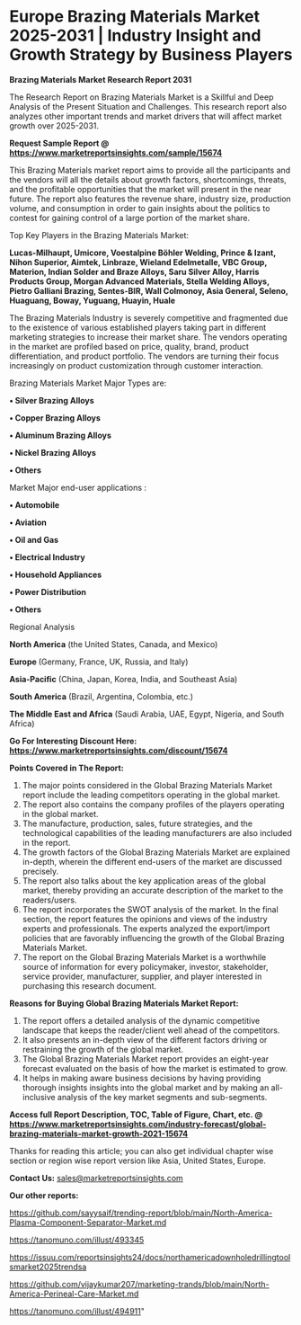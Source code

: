  # Europe Brazing Materials Market 2025-2031 | Industry Insight and Growth Strategy by Business Players

<strong>Brazing Materials Market Research Report 2031</strong>

The Research Report on Brazing Materials Market is a Skillful and Deep Analysis of the Present Situation and Challenges. This research report also analyzes other important trends and market drivers that will affect market growth over 2025-2031.

<strong>Request Sample Report @ <a href=https://www.marketreportsinsights.com/sample/15674>https://www.marketreportsinsights.com/sample/15674</a></strong>

This Brazing Materials market report aims to provide all the participants and the vendors will all the details about growth factors, shortcomings, threats, and the profitable opportunities that the market will present in the near future. The report also features the revenue share, industry size, production volume, and consumption in order to gain insights about the politics to contest for gaining control of a large portion of the market share.

Top Key Players in the Brazing Materials Market:

<strong>Lucas-Milhaupt, Umicore, Voestalpine Böhler Welding, Prince & Izant, Nihon Superior, Aimtek, Linbraze, Wieland Edelmetalle, VBC Group, Materion, Indian Solder and Braze Alloys, Saru Silver Alloy, Harris Products Group, Morgan Advanced Materials, Stella Welding Alloys, Pietro Galliani Brazing, Sentes-BIR, Wall Colmonoy, Asia General, Seleno, Huaguang, Boway, Yuguang, Huayin, Huale</strong>

The Brazing Materials Industry is severely competitive and fragmented due to the existence of various established players taking part in different marketing strategies to increase their market share. The vendors operating in the market are profiled based on price, quality, brand, product differentiation, and product portfolio. The vendors are turning their focus increasingly on product customization through customer interaction.

Brazing Materials Market Major Types are:

<strong>• Silver Brazing Alloys

• Copper Brazing Alloys

• Aluminum Brazing Alloys

• Nickel Brazing Alloys

• Others</strong>

Market Major end-user applications :

<strong>• Automobile

• Aviation

• Oil and Gas

• Electrical Industry

• Household Appliances

• Power Distribution

• Others</strong>

Regional Analysis

</u><strong><b>North America</b></strong> (the United States, Canada, and Mexico)

<strong><b>Europe </b></strong>(Germany, France, UK, Russia, and Italy)

<strong><b>Asia-Pacific</b></strong> (China, Japan, Korea, India, and Southeast Asia)

<strong><b>South America</b></strong> (Brazil, Argentina, Colombia, etc.)

<strong><b>The Middle East and Africa</b></strong> (Saudi Arabia, UAE, Egypt, Nigeria, and South Africa)

<strong>Go For Interesting Discount Here: <a href=https://www.marketreportsinsights.com/discount/15674>https://www.marketreportsinsights.com/discount/15674</a></strong>

<strong>Points Covered in The Report:</strong>
<ol>
  <li>The major points considered in the Global Brazing Materials Market report include the leading competitors operating in the global market.</li>
  <li>The report also contains the company profiles of the players operating in the global market.</li>
  <li>The manufacture, production, sales, future strategies, and the technological capabilities of the leading manufacturers are also included in the report.</li>
  <li>The growth factors of the Global Brazing Materials Market are explained in-depth, wherein the different end-users of the market are discussed precisely.</li>
  <li>The report also talks about the key application areas of the global market, thereby providing an accurate description of the market to the readers/users.</li>
  <li>The report incorporates the SWOT analysis of the market. In the final section, the report features the opinions and views of the industry experts and professionals. The experts analyzed the export/import policies that are favorably influencing the growth of the Global Brazing Materials Market.</li>
  <li>The report on the Global Brazing Materials Market is a worthwhile source of information for every policymaker, investor, stakeholder, service provider, manufacturer, supplier, and player interested in purchasing this research document.</li>
</ol>
<strong>Reasons for Buying Global Brazing Materials Market Report:</strong>

<ol>
  <li>The report offers a detailed analysis of the dynamic competitive landscape that keeps the reader/client well ahead of the competitors.</li>
  <li>It also presents an in-depth view of the different factors driving or restraining the growth of the global market.</li>
  <li>The Global Brazing Materials Market report provides an eight-year forecast evaluated on the basis of how the market is estimated to grow.</li>
  <li>It helps in making aware business decisions by having providing thorough insights insights into the global market and by making an all-inclusive analysis of the key market segments and sub-segments.</li>
</ol>
<strong>Access full Report Description, TOC, Table of Figure, Chart, etc. @ <a href=https://www.marketreportsinsights.com/industry-forecast/global-brazing-materials-market-growth-2021-15674>https://www.marketreportsinsights.com/industry-forecast/global-brazing-materials-market-growth-2021-15674</a></strong>


Thanks for reading this article; you can also get individual chapter wise section or region wise report version like Asia, United States, Europe.

<strong>Contact Us:</strong>
sales@marketreportsinsights.com

<strong>Our other reports:</strong>

<a href=https://github.com/sayysaif/trending-report/blob/main/North-America-Plasma-Component-Separator-Market.md>https://github.com/sayysaif/trending-report/blob/main/North-America-Plasma-Component-Separator-Market.md</a>

<a href=https://tanomuno.com/illust/493345>https://tanomuno.com/illust/493345</a>

<a href=https://issuu.com/reportsinsights24/docs/northamericadownholedrillingtoolsmarket2025trendsa>https://issuu.com/reportsinsights24/docs/northamericadownholedrillingtoolsmarket2025trendsa</a>

<a href=https://github.com/vijaykumar207/marketing-trands/blob/main/North-America-Perineal-Care-Market.md>https://github.com/vijaykumar207/marketing-trands/blob/main/North-America-Perineal-Care-Market.md</a>

<a href=https://tanomuno.com/illust/494911>https://tanomuno.com/illust/494911</a>"
